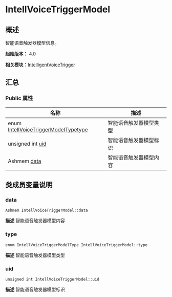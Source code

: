 # IntellVoiceTriggerModel


## 概述

智能语音触发器模型信息。

**起始版本：** 4.0

**相关模块：**[IntelligentVoiceTrigger](_intelligent_voice_trigger.md)


## 汇总


### Public 属性

| 名称 | 描述 | 
| -------- | -------- |
| enum [IntellVoiceTriggerModelType](_intelligent_voice_trigger.md#intellvoicetriggermodeltype)[type](#type) | 智能语音触发器模型类型  | 
| unsigned int [uid](#uid) | 智能语音触发器模型标识  | 
| Ashmem [data](#data) | 智能语音触发器模型内容  | 


## 类成员变量说明


### data

```
Ashmem IntellVoiceTriggerModel::data
```
**描述**
智能语音触发器模型内容


### type

```
enum IntellVoiceTriggerModelType IntellVoiceTriggerModel::type
```
**描述**
智能语音触发器模型类型


### uid

```
unsigned int IntellVoiceTriggerModel::uid
```
**描述**
智能语音触发器模型标识
